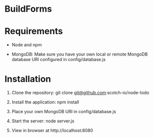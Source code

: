 # BuildForms
# Requirements

- Node and npm

- MongoDB: Make sure you have your own local or remote MongoDB database URI configured in config/database.js

# Installation

1. Clone the repository: git clone git@github.com:scotch-io/node-todo

2. Install the application: npm install

3. Place your own MongoDB URI in config/database.js

4. Start the server: node server.js

5. View in browser at http://localhost:8080
